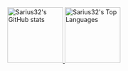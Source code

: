 <a href="https://github.com/Sarius32" style="width: 100%">
  <img src="https://github-readme-stats.vercel.app/api?username=Sarius32&count_private=true&hide=prs,issues&show_icons=true&theme=onedark" alt="Sarius32's GitHub stats" height="125px" />
  <img src="https://github-readme-stats.vercel.app/api/top-langs/?username=Sarius32&langs_count=3&layout=compact&theme=onedark" alt="Sarius32's Top Languages" height="125px" />
</a>
